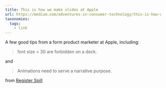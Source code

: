 ```yaml
---
title: This is how we make slides at Apple
url: https://medium.com/adventures-in-consumer-technology/this-is-how-we-make-slides-at-apple-b8a84352bf6d
taxonomies:
  tags:
    - link
---
```


A few good tips from a form product marketer at Apple, including:

> font size < 30 are forbidden on a deck.

and

> Animations need to serve a narrative purpose.

from [Register Spill](https://open.substack.com/pub/thorstenball/p/joy-and-curiosity-18)
